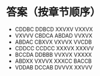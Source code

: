 # 答案（按章节顺序）
- CDDBC DDBCD XXVXV VXXVX
- VXVVV CBDCA ABDAD VVXVX
- ABDAC CBXVX VXVVX VVCDB
- CDDCC CCDCC XXXVX XXXVV
- BCCDA DDBBB VVXVX VXXXX
- ABDXX VXVVX XXXCC BACCB
- VDDAB DCCAB DVVVX XXVVV
